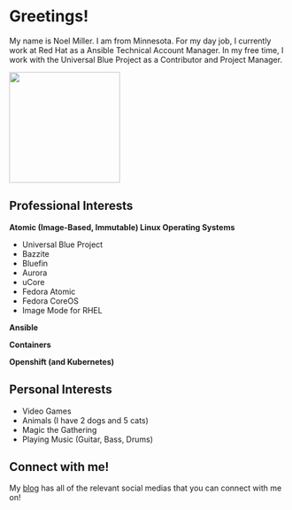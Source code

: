 # Greetings!

My name is Noel Miller. I am from Minnesota. For my day job, I currently work at Red Hat as a Ansible Technical Account Manager. In my free time, I work with the Universal Blue Project as a Contributor and Project Manager.

<a href="https://github.com/anuraghazra/github-readme-stats">
  <img height=200 align="center" src="https://github-readme-stats.vercel.app/api?username=noelmiller&show_icons=true&theme=transparent" />
</a>

## Professional Interests

**Atomic (Image-Based, Immutable) Linux Operating Systems**

- Universal Blue Project
 - Bazzite
 - Bluefin
 - Aurora
 - uCore
- Fedora Atomic
- Fedora CoreOS
- Image Mode for RHEL

**Ansible**

**Containers**

**Openshift (and Kubernetes)**

## Personal Interests

- Video Games
- Animals (I have 2 dogs and 5 cats)
- Magic the Gathering
- Playing Music (Guitar, Bass, Drums)

## Connect with me!

My [blog](https://noelmiller.dev/pages/contact) has all of the relevant social medias that you can connect with me on!
